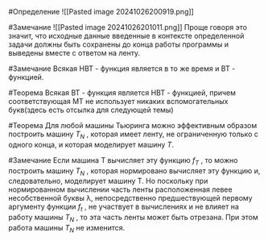 
#Определение 
![[Pasted image 20241026200919.png]]

#Замечание 
![[Pasted image 20241026201011.png]]
	Проще говоря это значит, что исходные данные введенные в контексте определенной задачи должны быть сохранены до конца работы программы и выведены вместе с ответом на ленту.
	
#Замечание 
	Всякая НВТ - функция является в то же время и ВТ - функцией.

#Теорема Всякая ВТ - функция является НВТ - функцией, причем соответствующая МТ не использует никаких вспомогательных букв(здесь есть отсылка для следующей темы)

#Теорема Для любой машины Тьюринга можно эффективным образом построить машину $T_{N}$ , которая имеет ленту, не ограниченную только с одного конца, и которая моделирует машину $Т$.

#Замечание Если машина T вычисляет эту функцию $f_{T}$ , то можно построить машину $T_{N}$ , которая нормировано вычисляет эту функцию и, следовательно, моделирует машину T. Но поскольку при нормированном вычислении часть ленты расположенная левее несобственной буквы λ, непосредственно предшествующей первому аргументу функции $f_{t}$ , не участвует в вычислениях и не влияет на работу машины $T_{N}$ , то эта часть ленты может быть отрезана. При этом работа машины $T_{N}$ не изменится.